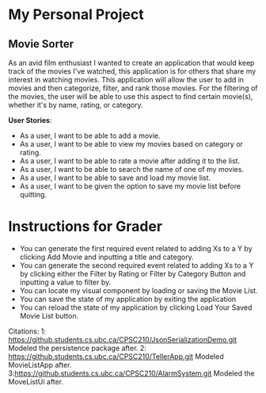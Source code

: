 # My Personal Project

## Movie Sorter

As an avid film enthusiast I wanted to create an application that 
would keep track of the movies I've watched, this application is for others that share 
my interest in watching movies. This application will allow the user to add in movies and then 
categorize, filter, and rank those movies. For the filtering of the movies, 
the user will be able to use this aspect to find certain movie(s), whether it's by name, rating, or category.


 **User Stories**:
 - As a user, I want to be able to add a movie.
 - As a user, I want to be able to view my movies based on category or rating.
 - As a user, I want to be able to rate a movie after adding it to the list.
 - As a user, I want to be able to search the name of one of my movies.
 - As a user, I want to be able to save and load my movie list.
 - As a user, I want to be given the option to save my movie list before quitting.

# Instructions for Grader
 - You can generate the first required event related to adding Xs to a Y by clicking Add Movie 
   and inputting a title and category.
 - You can generate the second required event related to adding Xs to a Y by clicking either the Filter
   by Rating or Filter by Category Button and inputting a value to filter by.
 - You can locate my visual component by loading or saving the Movie List.
 - You can save the state of my application by exiting the application
 - You can reload the state of my application by clicking Load Your Saved Movie List button.

Citations:
1: https://github.students.cs.ubc.ca/CPSC210/JsonSerializationDemo.git
    Modeled the persistence package after.
2: https://github.students.cs.ubc.ca/CPSC210/TellerApp.git
    Modeled MovieListApp after.
3:https://github.students.cs.ubc.ca/CPSC210/AlarmSystem.git
    Modeled the MoveListUi after.

